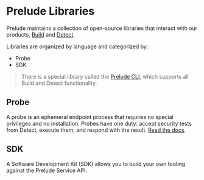 # Prelude Libraries

Prelude maintains a collection of open-source libraries that interact with our products, [Build](https://docs.prelude.org/docs/build) and [Detect](https://docs.prelude.org/docs/the-basics).

Libraries are organized by language and categorized by:

* Probe
* SDK

> There is a special library called the [Prelude CLI](https://docs.prelude.org/docs/prelude-cli), which supports all Build and Detect functionality.

## Probe

A probe is an ephemeral endpoint process that requires no special privileges and no installation. Probes have one duty: accept security tests from Detect, execute them, and respond with the result. [Read the docs](https://docs.prelude.org/docs/probes).

## SDK

A Software Development Kit (SDK) allows you to build your own tooling against the Prelude Service API. 
